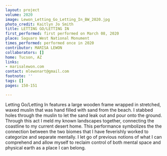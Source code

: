 ```yaml
---
layout: project
volume: 2020
image: Lewon_Letting_Go_Letting_In_BW_2020.jpg
photo_credit: Kaitlyn Jo Smith
title: LETTING GO/LETTING IN
first_performed: first performed on March 08, 2020
place: Saguaro West National Monument
times_performed: performed once in 2020
contributor: MARISA LEWON
collaborators: []
home: Tucson, AZ
links:
- marisalewon.com
contact: mlewonart@gmail.com
footnote: ''
tags: []
pages: 150-151

---
```


Letting Go/Letting In features a large wooden frame wrapped in stretched, waxed muslin that was hand filled with sand from the beach. I stabbed holes through the muslin to let the sand leak out and pour onto the ground. Through this act I meld my known landscapes together, connecting the coastline to my current desert home. This performance symbolizes the the connection between the two biomes that I have feverishly worked to categorize and separate mentally. I let go of previous notions of what I can comprehend and allow myself to reclaim control of both mental space and physical earth as a place I can belong.
